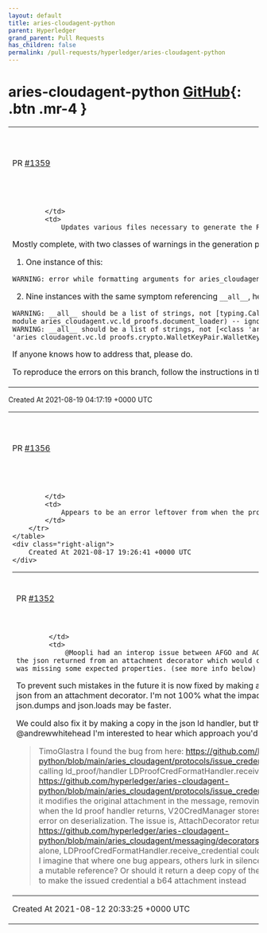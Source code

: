 ```yaml
---
layout: default
title: aries-cloudagent-python
parent: Hyperledger
grand_parent: Pull Requests
has_children: false
permalink: /pull-requests/hyperledger/aries-cloudagent-python
---
```


# aries-cloudagent-python <span class="fs-3 right-align">[GitHub](https://github.com/hyperledger/aries-cloudagent-python){: .btn .mr-4 }</span>


<div>
    <table>
        <tr>
            <td>
                PR <a href="https://github.com/hyperledger/aries-cloudagent-python/pull/1359" class=".btn">#1359</a>
            </td>
            <td>
                <b>
                    Updates to the Read The Docs for 0.7.0/1
                </b>
            </td>
        </tr>
        <tr>
            <td>
                
            </td>
            <td>
                Updates various files necessary to generate the Read The Docs files about ACA-Py.  Should have been done before the tagging of 0.7.0 -- my miss.

Mostly complete, with two classes of warnings in the generation process remaining as follows:

1. One instance of this:

```bash
WARNING: error while formatting arguments for aries_cloudagent.protocols.issue_credential.v1_0.models.credential_exchange.V10CredentialExchange: unhashable type: 'list'
```

2. Nine instances with the same symptom referencing `__all__`, here are two:

```
WARNING: __all__ should be a list of strings, not [typing.Callable[[str, dict], dict], <class 'aries_cloudagent.vc.ld_proofs.document_loader.DocumentLoader'>] (in module aries_cloudagent.vc.ld_proofs.document_loader) -- ignoring __all__
WARNING: __all__ should be a list of strings, not [<class 'aries_cloudagent.vc.ld_proofs.crypto.KeyPair.KeyPair'>, <class 'aries_cloudagent.vc.ld_proofs.crypto.WalletKeyPair.WalletKeyPair'>] (in module aries_cloudagent.vc.ld_proofs.crypto) -- ignoring __all__

```

If anyone knows how to address that, please do.

To reproduce the errors on this branch, follow the instructions in the `readme.md` file in the \docs folder (install sphinx, run the build command).
            </td>
        </tr>
    </table>
    <div class="right-align">
        Created At 2021-08-19 04:17:19 +0000 UTC
    </div>
</div>

<div>
    <table>
        <tr>
            <td>
                PR <a href="https://github.com/hyperledger/aries-cloudagent-python/pull/1356" class=".btn">#1356</a>
            </td>
            <td>
                <b>
                    fix: problem report handler for connection specific problems
                </b>
            </td>
        </tr>
        <tr>
            <td>
                
            </td>
            <td>
                Appears to be an error leftover from when the problem report message definition was relocated.
            </td>
        </tr>
    </table>
    <div class="right-align">
        Created At 2021-08-17 19:26:41 +0000 UTC
    </div>
</div>

<div>
    <table>
        <tr>
            <td>
                PR <a href="https://github.com/hyperledger/aries-cloudagent-python/pull/1352" class=".btn">#1352</a>
            </td>
            <td>
                <b>
                    fix: deepcopy attach decorator data
                </b>
            </td>
        </tr>
        <tr>
            <td>
                
            </td>
            <td>
                @Moopli had an interop issue between AFGO and ACA-Py. It came down to ACA-Py modifying the json returned from an attachment decorator which would cause issues later on because the object was missing some expected properties. (see more info below)

To prevent such mistakes in the future it is now fixed by making a deep copy both when setting and retrieving json from an attachment decorator. I'm not 100% what the impact of this is on performance, and whether json.dumps and json.loads may be faster.

We could also fix it by making a copy in the json ld handler, but this won't fix the issue all together. @andrewwhitehead I'm interested to hear which approach you'd take.

> TimoGlastra I found the bug
from here:
https://github.com/hyperledger/aries-cloudagent-python/blob/main/aries_cloudagent/protocols/issue_credential/v2_0/manager.py#L571
we end up calling ld_proof/handler LDProofCredFormatHandler.receive_credential, and when it gets here:
https://github.com/hyperledger/aries-cloudagent-python/blob/main/aries_cloudagent/protocols/issue_credential/v2_0/formats/ld_proof/handler.py#L493
it modifies the original attachment in the message, removing the proof member from the credential. So when the ld proof handler returns, V20CredManager stores the damaged message, causing the later error on deserialization.
The issue is, AttachDecorator returns json attachments by reference: https://github.com/hyperledger/aries-cloudagent-python/blob/main/aries_cloudagent/messaging/decorators/attach_decorator.py#L560
To fix this issue alone, LDProofCredFormatHandler.receive_credential could simply build a shallow copy of cred_dict
but I imagine that where one bug appears, others lurk in silence - is AttachDecorator` supposed to provide a mutable reference? Or should it return a deep copy of the dict?
the workaround I'm doing right now is to make the issued credential a b64 attachment instead
            </td>
        </tr>
    </table>
    <div class="right-align">
        Created At 2021-08-12 20:33:25 +0000 UTC
    </div>
</div>

